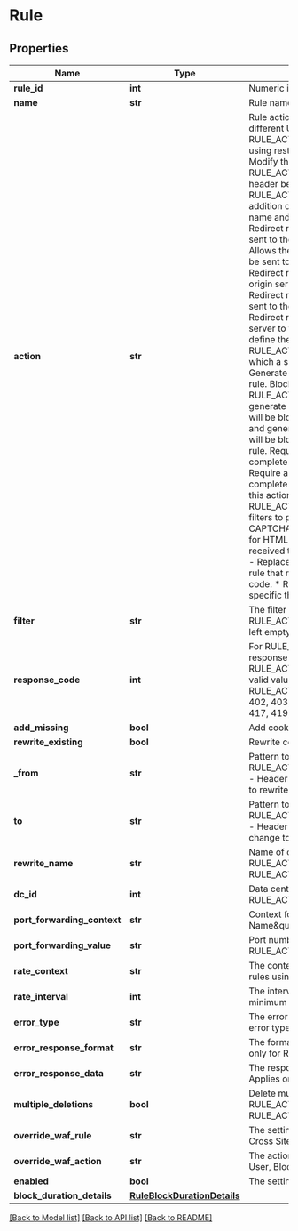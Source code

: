 # Rule

## Properties
Name | Type | Description | Notes
------------ | ------------- | ------------- | -------------
**rule_id** | **int** | Numeric identifier of the rule to operate on | [optional] 
**name** | **str** | Rule name | 
**action** | **str** | Rule action.  * RULE_ACTION_REDIRECT - Redirect rule. Redirect the client to a different URL, responding with a 30X response.  * RULE_ACTION_SIMPLIFIED_REDIRECT - Redirect the client to a different URL using restricted redirect settings.  * RULE_ACTION_REWRITE_URL - Redirect rule. Modify the path to which a specific request is targeted.  * RULE_ACTION_REWRITE_HEADER - Redirect rule. Modify or add a request header before passing traffic to the origin server.  * RULE_ACTION_REWRITE_COOKIE - Redirect rule. Allows the modification and addition of cookies that are sent by the client to the origin server. The cookie name and value should be indicated.  * RULE_ACTION_DELETE_HEADER - Redirect rule. Remove a specific request header, which means that it won’t be sent to the origin server.  * RULE_ACTION_DELETE_COOKIE - Redirect rule. Allows the removal a specific cookie set on the client, which means that it won’t be sent to the origin server.  * RULE_ACTION_RESPONSE_REWRITE_HEADER - Redirect rule. Modify or add a response header before passing traffic by the origin server to the client.  * RULE_ACTION_RESPONSE_DELETE_HEADER - Redirect rule. Remove a specific response header, which means that it won’t be sent to the client.  * RULE_ACTION_RESPONSE_REWRITE_RESPONSE_CODE - Redirect rule. Modify the response status code before passing traffic by the origin server to the client.  * RULE_ACTION_FORWARD_TO_DC - Redirect rule. Used to define the data center to which a specific request will be sent.  * RULE_ACTION_FORWARD_TO_PORT - Redirect rule. Used to define the port to which a specific request will be sent.  * RULE_ACTION_ALERT - Security rule. Generate a non blocking alert for this event.  * RULE_ACTION_BLOCK - Security rule. Block the current request and generate an alert for this event.  * RULE_ACTION_BLOCK_USER - Security rule. Block the current session and generate an alert for this event. Any subsequent request from the same Session will be blocked.  * RULE_ACTION_BLOCK_IP - Security rule. Block the current IP and generate an alert for this event. Any subsequent request from the same IP will be blocked for a period of 10 minutes.  * RULE_ACTION_RETRY - Security rule. Require any client matching the rule filters to support cookies in order to complete the request.  * RULE_ACTION_INTRUSIVE_HTML - Security rule. Require any client matching the rule filters to support javascript in order to complete the request. Since the Javascript test is embedded in an HTML page, this action should only be enabled for HTML resources.  * RULE_ACTION_CAPTCHA - Security rule. Require any client matching the rule filters to pass a CAPTCHA test in order to complete the request. Since the CAPTCHA test is embedded in an HTML page, this action should only be enabled for HTML resources.  * RULE_ACTION_RATE - Count the number of requests received that match the rule filter.  * RULE_ACTION_CUSTOM_ERROR_RESPONSE - Replace default error response &amp; error code with custom ones. Once blocked a rule that matches the provided filter &amp; error type will return a custom error &amp; error code.  * RULE_ACTION_WAF_OVERRIDE - Overrides the global WAF setting for a specific threat type.  | 
**filter** | **str** | The filter defines the conditions that trigger the rule action. For action RULE_ACTION_SIMPLIFIED_REDIRECT filter is not relevant. For other actions, if left empty, the rule is always run. | [optional] 
**response_code** | **int** | For RULE_ACTION_REDIRECT or RULE_ACTION_SIMPLIFIED_REDIRECT rule&#x27;s response code, valid values are 302, 301, 303, 307, 308. For RULE_ACTION_RESPONSE_REWRITE_RESPONSE_CODE rule&#x27;s response code, valid values are all 3-digits numbers. For RULE_ACTION_CUSTOM_ERROR_RESPONSE, valid values are [ 200, 400, 401, 402, 403, 404, 405, 406, 407, 408, 409, 410, 411, 412, 413, 414, 415, 416, 417, 419, 420, 422, 423, 424, 429, 500, 501, 502, 503, 504, 505, 507 ] | [optional] 
**add_missing** | **bool** | Add cookie or header if it doesn&#x27;t exist (Rewrite cookie rule only) | [optional] 
**rewrite_existing** | **bool** | Rewrite cookie or header if it exists | [optional] 
**_from** | **str** | Pattern to rewrite. For RULE_ACTION_REWRITE_URL - Url to rewrite. For RULE_ACTION_REWRITE_HEADER/RULE_ACTION_RESPONSE_REWRITE_HEADER - Header value to rewrite. For RULE_ACTION_REWRITE_COOKIE - Cookie value to rewrite | [optional] 
**to** | **str** | Pattern to change to. RULE_ACTION_REWRITE_URL - Url to change to. RULE_ACTION_REWRITE_HEADER/RULE_ACTION_RESPONSE_REWRITE_HEADER - Header value to change to. RULE_ACTION_REWRITE_COOKIE - Cookie value to change to | [optional] 
**rewrite_name** | **str** | Name of cookie or header to rewrite. Applies only for RULE_ACTION_REWRITE_COOKIE, RULE_ACTION_REWRITE_HEADER and RULE_ACTION_RESPONSE_REWRITE_HEADER | [optional] 
**dc_id** | **int** | Data center to forward request to. Applies only for RULE_ACTION_FORWARD_TO_DC | [optional] 
**port_forwarding_context** | **str** | Context for port forwarding. \&quot;Use Port Value\&quot; or \&quot;Use Header Name\&quot;. Applies only for RULE_ACTION_FORWARD_TO_PORT | [optional] 
**port_forwarding_value** | **str** | Port number or header name for port forwarding. Applies only for RULE_ACTION_FORWARD_TO_PORT | [optional] 
**rate_context** | **str** | The context of the rate counter. Possible values IP or Session. Applies only to rules using RULE_ACTION_RATE. | [optional] 
**rate_interval** | **int** | The interval in seconds of the rate counter. Possible values is a multiple of 10 minimum 10 maximum 300. Applies only to rules using RULE_ACTION_RATE. | [optional] 
**error_type** | **str** | The error that triggers the rule. error.type.all triggers the rule regardless of the error type. Applies only for RULE_ACTION_CUSTOM_ERROR_RESPONSE | [optional] 
**error_response_format** | **str** | The format of the given error response in the error_response_data field. Applies only for RULE_ACTION_CUSTOM_ERROR_RESPONSE | [optional] 
**error_response_data** | **str** | The response returned when the request matches the filter and is blocked. Applies only for RULE_ACTION_CUSTOM_ERROR_RESPONSE | [optional] 
**multiple_deletions** | **bool** | Delete multiple header occurrences. Applies only to rules using RULE_ACTION_DELETE_HEADER and RULE_ACTION_RESPONSE_DELETE_HEADER | [optional] 
**override_waf_rule** | **str** | The setting to override. Possible values: SQL Injection, Remote File Inclusion, Cross Site Scripting, Illegal Resource Access | [optional] 
**override_waf_action** | **str** | The action for the override rule. Possible values: Alert Only, Block Request, Block User, Block IP, Ignore | [optional] 
**enabled** | **bool** | The setting enables or disables the rule. | [optional] 
**block_duration_details** | [**RuleBlockDurationDetails**](RuleBlockDurationDetails.md) |  | [optional] 

[[Back to Model list]](../README.md#documentation-for-models) [[Back to API list]](../README.md#documentation-for-api-endpoints) [[Back to README]](../README.md)

